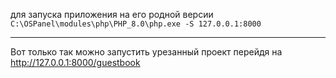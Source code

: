 для запуска приложения на его родной версии
`C:\OSPanel\modules\php\PHP_8.0\php.exe -S 127.0.0.1:8000`

___
Вот только так можно запустить урезанный проект перейдя на
http://127.0.0.1:8000/guestbook